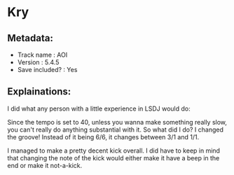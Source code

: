 # Kry

## Metadata:

* Track name     : AOI 
* Version        : 5.4.5
* Save included? : Yes

## Explainations:

I did what any person with a little experience in LSDJ would do:

Since the tempo is set to 40, unless you wanna make something really slow,
you can't really do anything substantial with it. So what did I do?
I changed the groove! Instead of it being 6/6, it changes between 3/1
and 1/1.

I managed to make a pretty decent kick overall. I did have to keep in mind that changing the note of the kick would either make it have a beep in the end or make it not-a-kick.

